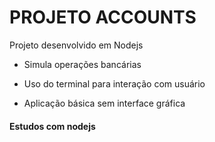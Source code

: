 # PROJETO ACCOUNTS

Projeto desenvolvido em Nodejs

* Simula operações bancárias

* Uso do terminal para interação com usuário

* Aplicação básica sem interface gráfica

#### Estudos com nodejs 